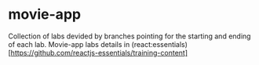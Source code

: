 # movie-app
Collection of labs devided by branches pointing for the starting and ending of each lab.
Movie-app labs details in (react:essentials)[https://github.com/reactjs-essentials/training-content]
